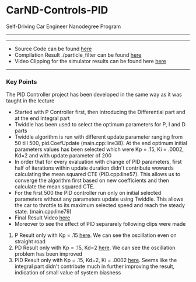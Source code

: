 # CarND-Controls-PID
Self-Driving Car Engineer Nanodegree Program

---
[//]: # (Image References)

[clip1]: https://youtu.be/R-c7kgNEGNQ "P_Result"
[clip2]: https://youtu.be/MI_S1LyLZzI "PD_Result"
[clip3]: https://youtu.be/8yHsKbEw-Ks "PID_Result"
[clip4]: https://youtu.be/e5RhgDL2300 "Complete_Lap"


---

* Source Code can be found [here](https://github.com/hassmuha/CarND-PID-Control-Project-Submit/tree/master/src)
* Compilation Result ./particle_filter can be found [here](https://github.com/hassmuha/CarND-PID-Control-Project-Submit/tree/master/build)
* Video Clipping for the simulator results can be found here [here](https://github.com/hassmuha/CarND-PID-Control-Project-Submit/tree/master/Result)

---

### Key Points
The PID Controller project has been developed in the same way as it was taught in the lecture
* Started with P Controller first, then introducing the Differential part and at the end Integral part
* Twiddle has been used to select the optimum parameters for P, I and D parts
* Twiddle algorithm is run with different update parameter ranging from 50 till 500, pid.CoefUpdate (main.cpp:line38). At the end optimum initial parameters values has been selected which were Kp = .15, Ki = .0002, Kd=2 and with update parameter of 200
* In order that for every evaluation with change of PID parameters, first half of iterations within update duration didn't contribute wowards calculating the mean squared CTE (PID.cpp:line57). This allows us to converge the algorithm first based on new coefficients and then calculate the mean squared CTE.
* For the first 500 the PID controller run only on initial selected parameters without any parameters update using Twiddle. This allows the car to throttle to its maximum selected speed and reach the steady state. (main.cpp:line79)
* Final Result Video [here][clip4]
* Moreover to see the effect of PID separarely following clips were made
1) P Result only with Kp = .15 [here][clip1]. We can see the oscillation even on straight road
2) PD Result only with Kp = .15, Kd=2 [here][clip2]. We can see the oscillation problem has been improved
3) PID Result only with Kp = .15, Kd=2, Ki = .0002 [here][clip3]. Seems like the integral part didn't contribute much in further improving the result, indication of small value of system biasness 
